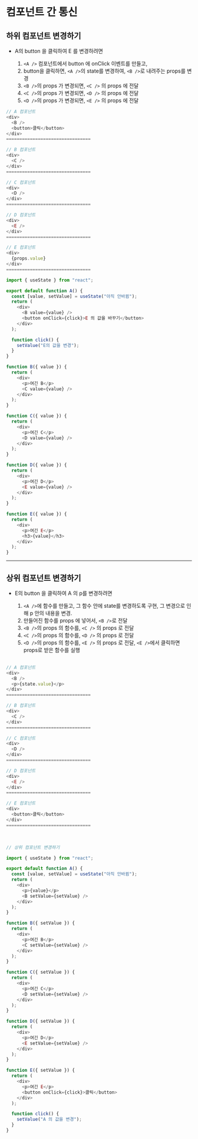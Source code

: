 # 컴포넌트 간 통신

## 하위 컴포넌트 변경하기

- A의 button 을 클릭하여 E 를 변경하려면

  1. `<A />` 컴포넌트에서 button 에 onClick 이벤트를 만들고,
  2. button을 클릭하면, `<A />`의 state를 변경하여, `<B />`로 내려주는 props를 변경
  3. `<B />`의 props 가 변경되면, `<C />` 의 props 에 전달
  4. `<C />`의 props 가 변경되면, `<D />` 의 props 에 전달
  5. `<D />`의 props 가 변경되면, `<E />` 의 props 에 전달

```javascript
// A 컴포넌트
<div>
  <B />
  <button>클릭</button>
</div>
================================

// B 컴포넌트
<div>
  <C />
</div>
================================

// C 컴포넌트
<div>
  <D />
</div>
================================

// D 컴포넌트
<div>
  <E />
</div>
================================

// E 컴포넌트
<div>
  {props.value}
</div>
================================
```

```javascript
import { useState } from "react";

export default function A() {
  const [value, setValue] = useState("아직 안바뀜");
  return (
    <div>
      <B value={value} />
      <button onClick={click}>E 의 값을 바꾸기</button>
    </div>
  );

  function click() {
    setValue("E의 값을 변경");
  }
}

function B({ value }) {
  return (
    <div>
      <p>여긴 B</p>
      <C value={value} />
    </div>
  );
}

function C({ value }) {
  return (
    <div>
      <p>여긴 C</p>
      <D value={value} />
    </div>
  );
}

function D({ value }) {
  return (
    <div>
      <p>여긴 D</p>
      <E value={value} />
    </div>
  );
}

function E({ value }) {
  return (
    <div>
      <p>여긴 E</p>
      <h3>{value}</h3>
    </div>
  );
}
```

---

## 상위 컴포넌트 변경하기

- E의 button 을 클릭하여 A 의 p를 변경하려면

  1. `<A />`에 함수를 만들고, 그 함수 안에 state를 변경하도록 구현, 그 변경으로 인해 p 안의 내용을 변경.
  2. 만들어진 함수를 props 에 넣어서, `<B />`로 전달
  3. `<B />`의 props 의 함수를, `<C />` 의 props 로 전달
  4. `<C />`의 props 의 함수를, `<D />` 의 props 로 전달
  5. `<D />`의 props 의 함수를, `<E />` 의 props 로 전달, `<E />`에서 클릭하면 props로 받은 함수를 실행

  <br>

```javascript
// A 컴포넌트
<div>
  <B />
  <p>{state.value}</p>
</div>
================================

// B 컴포넌트
<div>
  <C />
</div>
================================

// C 컴포넌트
<div>
  <D />
</div>
================================

// D 컴포넌트
<div>
  <E />
</div>
================================

// E 컴포넌트
<div>
  <button>클릭</button>
</div>
================================

```

<br>

```javascript
// 상위 컴포넌트 변경하기

import { useState } from "react";

export default function A() {
  const [value, setValue] = useState("아직 안바뀜");
  return (
    <div>
      <p>{value}</p>
      <B setValue={setValue} />
    </div>
  );
}

function B({ setValue }) {
  return (
    <div>
      <p>여긴 B</p>
      <C setValue={setValue} />
    </div>
  );
}

function C({ setValue }) {
  return (
    <div>
      <p>여긴 C</p>
      <D setValue={setValue} />
    </div>
  );
}

function D({ setValue }) {
  return (
    <div>
      <p>여긴 D</p>
      <E setValue={setValue} />
    </div>
  );
}

function E({ setValue }) {
  return (
    <div>
      <p>여긴 E</p>
      <button onClick={click}>클릭</button>
    </div>
  );

  function click() {
    setValue("A 의 값을 변경");
  }
}
```
